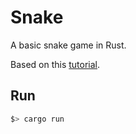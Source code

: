 # Snake

A basic snake game in Rust.

Based on this [tutorial](https://www.youtube.com/watch?v=HCwMb0KslX8).

## Run
```bash
$> cargo run
```
